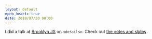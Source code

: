 ```yaml
---
layout: default
open_heart: true
date: 2018/07/20 00:00
---
```


I did a talk at [Brooklyn JS](http://brooklynjs.com/) on `<details>`. Check out [the notes and slides](https://gist.github.com/muan/adf26249c0adf018aea828105a5846eb).
